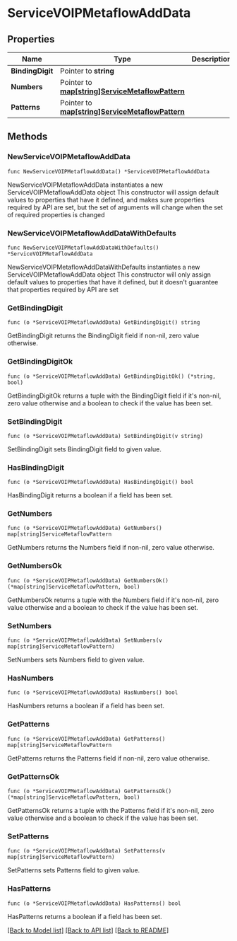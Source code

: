 # ServiceVOIPMetaflowAddData

## Properties

Name | Type | Description | Notes
------------ | ------------- | ------------- | -------------
**BindingDigit** | Pointer to **string** |  | [optional] 
**Numbers** | Pointer to [**map[string]ServiceMetaflowPattern**](ServiceMetaflowPattern.md) |  | [optional] 
**Patterns** | Pointer to [**map[string]ServiceMetaflowPattern**](ServiceMetaflowPattern.md) |  | [optional] 

## Methods

### NewServiceVOIPMetaflowAddData

`func NewServiceVOIPMetaflowAddData() *ServiceVOIPMetaflowAddData`

NewServiceVOIPMetaflowAddData instantiates a new ServiceVOIPMetaflowAddData object
This constructor will assign default values to properties that have it defined,
and makes sure properties required by API are set, but the set of arguments
will change when the set of required properties is changed

### NewServiceVOIPMetaflowAddDataWithDefaults

`func NewServiceVOIPMetaflowAddDataWithDefaults() *ServiceVOIPMetaflowAddData`

NewServiceVOIPMetaflowAddDataWithDefaults instantiates a new ServiceVOIPMetaflowAddData object
This constructor will only assign default values to properties that have it defined,
but it doesn't guarantee that properties required by API are set

### GetBindingDigit

`func (o *ServiceVOIPMetaflowAddData) GetBindingDigit() string`

GetBindingDigit returns the BindingDigit field if non-nil, zero value otherwise.

### GetBindingDigitOk

`func (o *ServiceVOIPMetaflowAddData) GetBindingDigitOk() (*string, bool)`

GetBindingDigitOk returns a tuple with the BindingDigit field if it's non-nil, zero value otherwise
and a boolean to check if the value has been set.

### SetBindingDigit

`func (o *ServiceVOIPMetaflowAddData) SetBindingDigit(v string)`

SetBindingDigit sets BindingDigit field to given value.

### HasBindingDigit

`func (o *ServiceVOIPMetaflowAddData) HasBindingDigit() bool`

HasBindingDigit returns a boolean if a field has been set.

### GetNumbers

`func (o *ServiceVOIPMetaflowAddData) GetNumbers() map[string]ServiceMetaflowPattern`

GetNumbers returns the Numbers field if non-nil, zero value otherwise.

### GetNumbersOk

`func (o *ServiceVOIPMetaflowAddData) GetNumbersOk() (*map[string]ServiceMetaflowPattern, bool)`

GetNumbersOk returns a tuple with the Numbers field if it's non-nil, zero value otherwise
and a boolean to check if the value has been set.

### SetNumbers

`func (o *ServiceVOIPMetaflowAddData) SetNumbers(v map[string]ServiceMetaflowPattern)`

SetNumbers sets Numbers field to given value.

### HasNumbers

`func (o *ServiceVOIPMetaflowAddData) HasNumbers() bool`

HasNumbers returns a boolean if a field has been set.

### GetPatterns

`func (o *ServiceVOIPMetaflowAddData) GetPatterns() map[string]ServiceMetaflowPattern`

GetPatterns returns the Patterns field if non-nil, zero value otherwise.

### GetPatternsOk

`func (o *ServiceVOIPMetaflowAddData) GetPatternsOk() (*map[string]ServiceMetaflowPattern, bool)`

GetPatternsOk returns a tuple with the Patterns field if it's non-nil, zero value otherwise
and a boolean to check if the value has been set.

### SetPatterns

`func (o *ServiceVOIPMetaflowAddData) SetPatterns(v map[string]ServiceMetaflowPattern)`

SetPatterns sets Patterns field to given value.

### HasPatterns

`func (o *ServiceVOIPMetaflowAddData) HasPatterns() bool`

HasPatterns returns a boolean if a field has been set.


[[Back to Model list]](../README.md#documentation-for-models) [[Back to API list]](../README.md#documentation-for-api-endpoints) [[Back to README]](../README.md)


